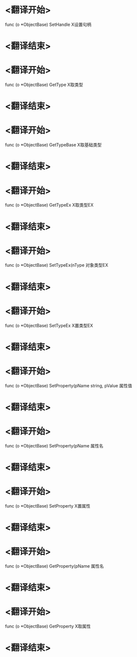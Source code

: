 
# <翻译开始>
func (o *ObjectBase) SetHandle
X设置句柄
# <翻译结束>


# <翻译开始>
func (o *ObjectBase) GetType
X取类型
# <翻译结束>


# <翻译开始>
func (o *ObjectBase) GetTypeBase
X取基础类型
# <翻译结束>


# <翻译开始>
func (o *ObjectBase) GetTypeEx
X取类型EX
# <翻译结束>


# <翻译开始>
func (o *ObjectBase) SetTypeEx(nType
对象类型EX
# <翻译结束>

# <翻译开始>
func (o *ObjectBase) SetTypeEx
X置类型EX
# <翻译结束>


# <翻译开始>
func (o *ObjectBase) SetProperty(pName string, pValue
属性值
# <翻译结束>

# <翻译开始>
func (o *ObjectBase) SetProperty(pName
属性名
# <翻译结束>

# <翻译开始>
func (o *ObjectBase) SetProperty
X置属性
# <翻译结束>


# <翻译开始>
func (o *ObjectBase) GetProperty(pName
属性名
# <翻译结束>

# <翻译开始>
func (o *ObjectBase) GetProperty
X取属性
# <翻译结束>

